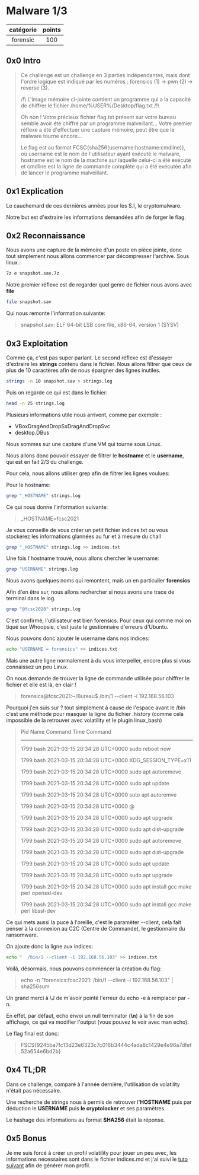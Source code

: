 # Malware 1/3

catégorie | points
:---: | :---:
forensic | 100

## 0x0 Intro

>Ce challenge est un challenge en 3 parties indépendantes, mais dont l'ordre logique est indiqué par les numéros : forensics (1) -> pwn (2) -> reverse (3).
>
>/!\ L'image mémoire ci-jointe contient un programme qui a la capacité de chiffrer le fichier /home/%USER%/Desktop/flag.txt /!\
>
>Oh non ! Votre précieux fichier flag.txt présent sur votre bureau semble avoir été chiffré par un programme malveillant... Votre premier réflexe a été d'effectuer une capture mémoire, peut être que le malware tourne encore...
>
>Le flag est au format FCSC{sha256(username:hostname:cmdline)}, où username est le nom de l'utilisateur ayant exécuté le malware, hostname est le nom de la machine sur laquelle celui-ci a été exécuté et cmdline est la ligne de commande complète qui a été exécutée afin de lancer le programme malveillant.

## 0x1 Explication

Le cauchemard de ces dernières années pour les S.I, le cryptomalware.

Notre but est d'extraire les informations demandées afin de forger le flag.

## 0x2 Reconnaissance

Nous avons une capture de la mémoire d'un poste en pièce jointe, donc tout 
simplement nous allons commencer par décompresser l'archive. Sous linux :

```bash
7z e snapshot.sav.7z
```

Notre premier réflexe est de regarder quel genre de fichier nous avons avec 
**file**

```bash
file snapshot.sav
```

Qui nous remonte l'information suivante:

>snapshot.sav: ELF 64-bit LSB core file, x86-64, version 1 (SYSV)

## 0x3 Exploitation

Comme ça, c'est pas super parlant. Le second réflexe est d'essayer d'extraire
les **strings** contenu dans le fichier. Nous allons filtrer que ceux de plus
de 10 caractères afin de nous épargner des lignes inutiles.

```bash
strings -n 10 snapshot.sav > strings.log
```

Puis on regarde ce qui est dans le fichier:

```bash
head -n 25 strings.log
```

Plusieurs informations utile nous arrivent, comme par exemple :

* VBoxDragAndDropSxDragAndDropSvc
* desktop.DBus

Nous sommes sur une capture d'une VM qui tourne sous Linux.

Nous allons donc pouvoir essayer de filtrer le  **hostname** et le **username**,
qui est en fait 2/3 du challenge.

Pour cela, nous allons utiliser grep afin de filtrer les lignes voulues:

Pour le hostname:

```bash
grep "_HOSTNAME" strings.log
```

Ce qui nous donne l'information suivante:

>_HOSTNAME=fcsc2021

Je vous conseille de vous créer un petit fichier indices.txt ou vous stockerez
les informations glannées au fur et à mesure du chall

```bash
grep "_HOSTNAME" strings.log >> indices.txt
```

Une fois l'hostname trouvé, nous allons chercher le username:

```bash
grep "USERNAME" strings.log
```

Nous avons quelques noms qui remontent, mais un en particulier **forensics**

Afin d'en être sur, nous allons rechercher si nous avons une trace de terminal
dans le log.

```bash
grep "@fcsc2020" strings.log
```

C'est confirmé, l'utilisateur est bien forensics. Pour ceux qui comme moi on
tiqué sur Whoopsie, c'est juste le gestionnaire d'erreurs d'Ubuntu.

Nous pouvons donc ajouter le username dans nos indices:

```bash
echo "USERNAME = forensics" >> indices.txt
```
Mais une autre ligne normalement à du vous interpeller, encore plus si vous
connaissez un peu Linux.

On nous demande de trouver la ligne de commande utilisée pour chiffrer le fichier
et elle est là, en clair !

>forensics@fcsc2021:~/Bureau$  /bin/1 --client -i 192.168.56.103

Pourquoi j'en suis sur ? tout simplement à cause de l'espace avant le /bin
c'est une méthode pour masquer la ligne du fichier .history (comme cela impossible
de la retrouver avec volatility et le plugin linux_bash)

>Pid      Name                 Command Time                   Command
>
>-------- -------------------- ------------------------------ -------
>
>    1799 bash                 2021-03-15 20:34:28 UTC+0000   sudo reboot now
>
>    1799 bash                 2021-03-15 20:34:28 UTC+0000   XDG_SESSION_TYPE=x11
>
>    1799 bash                 2021-03-15 20:34:28 UTC+0000   sudo apt autoremove
>
>    1799 bash                 2021-03-15 20:34:28 UTC+0000   sudo apt update
>
>    1799 bash                 2021-03-15 20:34:28 UTC+0000   suto apt autoremve
>
>    1799 bash                 2021-03-15 20:34:28 UTC+0000   @
>
>    1799 bash                 2021-03-15 20:34:28 UTC+0000   sudo apt upgrade
>
>    1799 bash                 2021-03-15 20:34:28 UTC+0000   sudo apt dist-upgrade
>
>    1799 bash                 2021-03-15 20:34:28 UTC+0000   sudo apt autoremove
>
>    1799 bash                 2021-03-15 20:34:28 UTC+0000   sudo apt dist-upgrade
>
>    1799 bash                 2021-03-15 20:34:28 UTC+0000   sudo apt update
>
>    1799 bash                 2021-03-15 20:34:28 UTC+0000   sudo apt upgrade
>
>    1799 bash                 2021-03-15 20:34:28 UTC+0000   sudo apt install gcc make perl openssl-dev
>
>    1799 bash                 2021-03-15 20:34:28 UTC+0000   sudo apt install gcc make perl libssl-dev
>

Ce qui mets aussi la puce à l'oreille, c'est le paramèter --client, cela fait
penser à la connexion au C2C (Centre de Commande), le gestionnaire du ransomware.

On ajoute donc la ligne aux indices:

```bash
echo "  /bin/1 --client -i 192.168.56.103" >> indices.txt
```

Voilà, désormais, nous pouvons commencer la création du flag:

>echo -n "forensics:fcsc2021: /bin/1 --client -i 192.168.56.103" | sha256sum

Un grand merci à \J de m'avoir pointé l'erreur du echo -e à remplacer par -n.

En effet, par défaut, echo envoi un null terminator (**\n**) à la fin de son 
affichage, ce qui va modifier l'output (vous pouvez le voir avec man echo).

Le flag final est donc:

>FSCS{9245ba7fc13d23e6323c7c016b3444c4ada8c1429e4e96a7dfef52a654e6bd2b}

## 0x4 TL;DR

Dans ce challenge, comparé à l'année dernière, l'utilisation de volatility
n'était pas nécessaire.

Une recherche de strings nous à permis de retrouver l'**HOSTNAME** puis par
déduction le **USERNAME** puis **le cryptolocker** et ses paramètres.

Le hashage des informations au format **SHA256** était la réponse.

## 0x5 Bonus

Je me suis forcé à créer un profil volatility pour jouer un peu avec, les 
informations nécessaires sont dans le fichier indices.md et j'ai suivi le 
[tuto suivant](https://www.andreafortuna.org/2019/08/22/how-to-generate-a-volatility-profile-for-a-linux-system/)
afin de générer mon profil.
